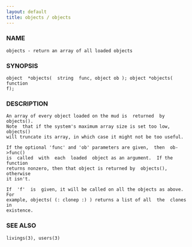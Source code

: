 ```yaml
---
layout: default
title: objects / objects
---
```


### NAME

    objects - return an array of all loaded objects

### SYNOPSIS

    object  *objects(  string  func, object ob ); object *objects( function
    f);

### DESCRIPTION

    An array of every object loaded on the mud is  returned  by  objects().
    Note  that if the system's maximum array size is set too low, objects()
    will truncate its array, in which case it might not be too useful.

    If the optional 'func' and 'ob' parameters are given,  then  ob->func()
    is  called  with  each  loaded  object as an argument.  If the function
    returns nonzero, then that object is returned by  objects(),  otherwise
    it isn't.

    If  'f'  is  given, it will be called on all the objects as above.  For
    example, objects( (: clonep :) ) returns a list of all  the  clones  in
    existence.

### SEE ALSO

    livings(3), users(3)
